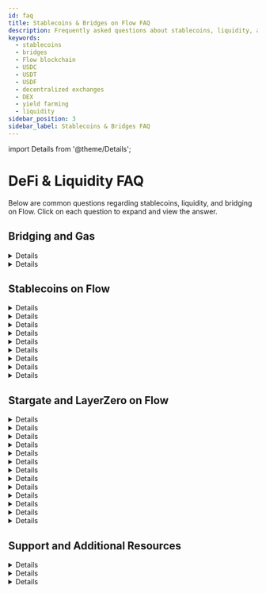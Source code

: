 ```yaml
---
id: faq
title: Stablecoins & Bridges on Flow FAQ
description: Frequently asked questions about stablecoins, liquidity, and bridging on the Flow blockchain.
keywords:
  - stablecoins
  - bridges
  - Flow blockchain
  - USDC
  - USDT
  - USDF
  - decentralized exchanges
  - DEX
  - yield farming
  - liquidity
sidebar_position: 3
sidebar_label: Stablecoins & Bridges FAQ
---
```


import Details from '@theme/Details';

# DeFi & Liquidity FAQ

Below are common questions regarding stablecoins, liquidity, and bridging on Flow. Click on each question to expand and view the answer.

## Bridging and Gas

<Details summary="Does Flow use ETH for gas?">
No, Flow uses $FLOW as the gas token. [WETH](./defi-contracts#stablecoins--wrapped-assets) is supported on Flow EVM when [bridging](../bridges.md) from another chain. $WFLOW is used as an ERC20 in DeFi apps and not used for gas.
</Details>

<Details summary="How do I pay for gas when bridging into Flow?">
When using Flow EVM for the first time, your EOA will automatically be credited 0.05 FLOW to cover gas costs when bridging into Flow. 
If further top-ups are required you can use [Gas.zip](https://www.gas.zip/). See [Fees](../../evm/fees) for information on gas pricing. 

Flow Wallet users do not pay for gas since the wallet subsidizes all transaction fees. 
</Details>

## Stablecoins on Flow

<Details summary="What stablecoins are available on Flow?">
USDC (USD Coin) - Issued by Circle

USDT (Tether USD) - Issued by Tether

USDF (USD Flow) - Backed by PYUSD (PayPal USD) issued by PayPal


</Details>

<Details summary="What are the smart contract addresses for the stablecoins and bridges on Flow?">
You can find all the contract addresses for the stablecoins and bridges on Flow here:  
[DeFi Contracts on Flow][0]  
</Details>

<Details summary="Where can I trade stablecoins on Flow?">
Stablecoins can be traded on major Flow-based decentralized exchanges (DEXs) like:

- KittyPunch, PunchSwap - [https://swap.kittypunch.xyz/][1]
- IncrementFi, IncrementSwap - [https://app.increment.fi/swap][2]
</Details>

<Details summary="How can I earn yield on stablecoins on Flow?">
You can earn yield through:

- Lending Platforms - Supply stablecoins on [IncrementFi][3], [Sturdy Finance][19] & [MoreMarkets][4] to earn interest.
- Liquidity Pools - Provide liquidity on [IncrementFi][5] or [KittyPunch][6] to earn trading fees and farm LP tokens.
- Yield Aggregators (Coming soon) - Use [KittyPunch][7] to automate stablecoin yield strategies.
</Details>

<Details summary="Is it safe to use stablecoins on Flow?">
Stablecoins on Flow are designed to be secure and efficient but as with any blockchain asset, there are risks to be aware of:

- Depegging - While rare, some stablecoins have lost their peg in the past due to liquidity issues or market crashes. Flow stablecoins like USDC and USDF are backed by trusted issuers to maintain stability.
- Smart Contract Risks - Bugs or exploits in DeFi platforms can lead to losses.
- Centralization Risks - USDC and USDT are controlled by centralized issuers who can freeze assets.
- Bridging Risks - Flow stablecoins (USDC, USDT, USDF) use LayerZero for bridging, a secure and widely adopted cross-chain solution. While all bridges carry some risk, LayerZero is built with advanced security measures to reduce vulnerabilities.
</Details>

<Details summary="How can I bridge stablecoins to and from Flow?">
You can bridge USDC, USDT, and USDF via [https://bridge.flow.com/][8] or [https://stargate.finance/bridge][9]

### Step-by-step example USDC to Flow

1. Go to any of the bridges (e.g. [https://stargate.finance/bridge][9])
2. Connect your wallet that holds USDC
3. Select the source chain (e.g. Ethereum, BNB Chain, Base)
4. Choose Flow as the destination chain
5. Enter the amount of USDC you want to bridge
6. Approve and confirm the transaction
7. Wait for the transfer to complete - It usually takes a few minutes
</Details>

<Details summary="What are the fees for using stablecoins on Flow?">
Flow’s transaction fees are extremely low (typically less than $0.000179 per transaction), making stablecoin transfers and trading much cheaper than on any other chain.

In many cases, Flow Wallet or Flow-based apps sponsor the gas fees, meaning users can transact stablecoins without paying any gas. This makes Flow an ideal chain for cost-efficient DeFi transactions.

</Details>

<Details summary="Can I use stablecoins for payments on Flow?">
Stablecoins can be used for payments on Flow with services like:

[Beezie][10], [Flowty][11], [Flowverse][12] and many other platforms.

</Details>

<Details summary="What are some upcoming innovations in stablecoins on Flow?">
- DeFi integrations with RWAs (Real World Assets).  
- Stay tuned on [Flow X account][13] or via the community [Flowverse][14]  
</Details>

## Stargate and LayerZero on Flow

<Details summary="What is LayerZero?">
LayerZero is an omnichain interoperability protocol that enables seamless cross-chain communication between different blockchains. It allows assets, messages, and data to move securely between chains without relying on traditional bridges.  
</Details>

<Details summary="What is Stargate?">
Stargate is a liquidity transfer protocol built on LayerZero that allows users to bridge assets across multiple blockchains with minimal slippage and deep liquidity.  
</Details>

<Details summary="How does Stargate support Flow?">
With Stargate now supporting Flow, users can bridge assets to and from Flow blockchain via [Stargate Finance][9]. This enables Flow to interact with other major chains like Ethereum, Base, Arbitrum One, and BNB Chain, unlocking global onchain liquidity for Flow-based apps and DeFi protocols.  
</Details>

<Details summary="What assets can be bridged to Flow via Stargate?">
Currently, Stargate supports bridging USDC, USDT, and ETH between Flow and other chains. Additional assets may be added in the future.  
</Details>

<Details summary="What are the fees for bridging USDC/USDT/ETH with Stargate?">
- Total fees: You pay gas fees + relayer fees, typically less than $1.5 per bridge transaction.  
- Gas fees vary depending on network congestion and gas prices.  
- Bridging from Ethereum costs around 0.0003868 ETH (~$1.04) in gas fees, plus LayerZero relayer fees of 0.00003536 ETH ($0.095).  
- Flow’s transaction fees are extremely low (typically less than $0.000179 per transaction), making stablecoin transfers and trading significantly cheaper than other chains.  
- In many cases, Flow Wallet or Flow-based apps sponsor gas fees, allowing users to bridge and transact stablecoins with zero cost on Flow.  
</Details>

<Details summary="How fast is bridging between Flow and other chains?">
- Most transactions settle within a few minutes (~3 mins).
- Congestion on the source chain can cause delays.
</Details>

<Details summary="Is bridging via Stargate safe?">
Stargate is built on LayerZero, a well-audited and widely used interoperability protocol.

- Secure & Trusted – Used by top DeFi ecosystems with rigorous security audits.
- Efficient & Cost-Effective – Fast transactions with low fees, especially on Flow.
- Reliable Bridged Assets – USDC, USDT, and ETH bridged via Stargate are fully supported in Flow’s DeFi ecosystem.

Tip: Always verify official links to ensure a safe bridging experience.

</Details>

<Details summary="What are the benefits of LayerZero on Flow?">
- Direct USDC transfers between Flow and other blockchains.
- Unlocks cross-chain DeFi use cases (e.g., lending, trading, staking).
- Low fees and high-speed transactions on Flow.
</Details>

<Details summary="Can I use Stargate to bridge NFTs or other tokens to Flow?">
Currently, Stargate only supports stablecoins like USDC and USDT, but NFT and asset bridging may be possible in the future via LayerZero-based messaging.
</Details>

<Details summary="What are some use cases for LayerZero on Flow?">
- **DeFi**: Seamless liquidity transfer between Flow and other ecosystems.
- **Gaming**: Cross-chain in-game assets & currency settlements.
- **Payments**: Fast and low-cost USDC/USDT/USDF transactions.
- **NFTs**: Future potential for cross-chain NFT bridging.
</Details>

<Details summary="What wallets support LayerZero bridging on Flow?">
You can use any EVM wallet such as Metamask, Coinbase Wallet, and Flow Wallet.
</Details>

<Details summary="What stablecoins are currently live on Flow EVM?">
You can see a full list of stablecoins here:  
[DeFi Contracts on Flow][0]

Trading pools for USDF and stgUSDC (USDC via Stargate) are already live and available for immediate use on Flow EVM and can be seamlessly transferred to any Flow Cadence address.

</Details>

<Details summary="Should Cadence applications switch to USDF or stgUSDC?">
Cadence applications can use USDC.e as the default, but they now also have the option to support USDF or stgUSDC based on their needs.

If you have questions you can join [Flow Discord][15] to get free technical support.

</Details>

## Support and Additional Resources

<Details summary="Where can I check the status of my bridge transaction?">
- Use [Stargate’s Explorer][9] to track your transfer.
- You can also check Flow transactions on [evm.flowscan.io][16]
- You can also visit [https://bridge.flow.com/][8] and connect your wallet to view activity.
</Details>

<Details summary="Where can I get support if I have issues with the bridge?">
- **Stargate Discord**: [https://discord.com/invite/9sFqx9U][17]
- **Flow Discord**: [https://discord.gg/flow][15]
</Details>

<Details summary="Where can I get updates or ask questions?">
- **Flow Twitter/X:** [https://x.com/flow_blockchain][13]
- **Flow Discord**: [https://discord.gg/flow][15]
</Details>

[0]: ./defi-contracts.md
[1]: https://swap.kittypunch.xyz/
[2]: https://app.increment.fi/swap?in=A.1654653399040a61.FlowToken&out=
[3]: https://app.increment.fi/dashboard
[4]: https://app.more.markets/
[5]: https://app.increment.fi/liquidity
[6]: https://www.kittypunch.xyz/
[7]: https://app.kittypunch.xyz/
[8]: https://bridge.flow.com/
[9]: https://stargate.finance/bridge
[10]: https://beezie.io/
[11]: https://www.flowty.io/
[12]: https://nft.flowverse.co/
[13]: https://x.com/flow_blockchain
[14]: https://x.com/flowverse_
[15]: https://discord.gg/flow
[16]: https://evm.flowscan.io
[17]: https://discord.com/invite/9sFqx9U
[19]: https://v2.sturdy.finance/overview
[20]: https://www.flowverse.co/?categories=defi